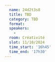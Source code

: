 ```yaml
---
  name: 24d2t3s8
  title: TBD
  category: TBD
  format: 
  speakers: 
    - 
  room: Créativité
  slot: 11/10/2024
  time_start: '16h45'
  time_end: '17h30'
---
```

